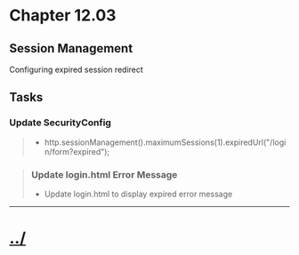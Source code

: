 # Chapter 12.03
## Session Management

Configuring expired session redirect

## Tasks

### Update SecurityConfig
> * http.sessionManagement().maximumSessions(1).expiredUrl("/login/form?expired");

>### Update login.html Error Message
> * Update login.html to display expired error message

---

# [../](../)
